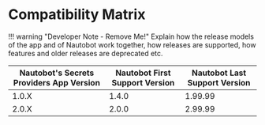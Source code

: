 # Compatibility Matrix

!!! warning "Developer Note - Remove Me!"
    Explain how the release models of the app and of Nautobot work together, how releases are supported, how features and older releases are deprecated etc.

| Nautobot's Secrets Providers App Version | Nautobot First Support Version | Nautobot Last Support Version |
| ------------- | -------------------- | ------------- |
| 1.0.X         | 1.4.0                | 1.99.99        |
| 2.0.X         | 2.0.0                | 2.99.99        |
